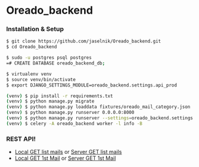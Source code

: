 # Oreado_backend

### Installation & Setup

```sh
$ git clone https://github.com/jaselnik/Oreado_backend.git
$ cd Oreado_backend
```
```sh
$ sudo -u postgres psql postgres
=# CREATE DATABASE oreado_backend_db;
```
```sh
$ virtualenv venv
$ source venv/bin/activate 
$ export DJANGO_SETTINGS_MODULE=oreado_backend.settings.api_prod
```
```sh
(venv) $ pip install -r requirements.txt
(venv) $ python manage.py migrate
(venv) $ python manage.py loaddata fixtures/oreado_mail_category.json
(venv) $ python manage.py runserver 0.0.0.0:8000
(venv) $ python manage.py runserver --settings=oreado_backend.settings.api_prod
(venv) $ celery -A oreado_backend worker -l info -B
```

### REST API!

- [Local GET list mails](http://127.0.0.1:8000/api/mails/) or [Server GET list mails](http://oreadobackend.ml/api/mails/)
- [Local GET 1st Mail](http://127.0.0.1:8000/api/mails/1/) or [Server GET 1st Mail](http://oreadobackend.ml/api/mails/1/)

